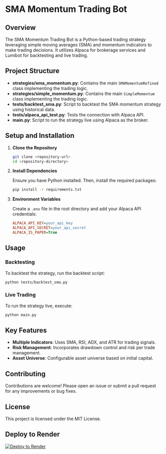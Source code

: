 # SMA Momentum Trading Bot

## Overview

The SMA Momentum Trading Bot is a Python-based trading strategy leveraging simple moving averages (SMA) and momentum indicators to make trading decisions. It utilizes Alpaca for brokerage services and Lumibot for backtesting and live trading.

## Project Structure

- **strategies/sma_momentum.py**: Contains the main `SMAMomentumRefined` class implementing the trading logic.
- **strategies/simple_momentum.py**: Contains the main `SimpleMomentum` class implementing the trading logic.
- **tests/backtest_sma.py**: Script to backtest the SMA momentum strategy using historical data.
- **tests/alpaca_api_test.py**: Tests the connection with Alpaca API.
- **main.py**: Script to run the strategy live using Alpaca as the broker.

## Setup and Installation

1. **Clone the Repository**

   ```sh
   git clone <repository-url>
   cd <repository-directory>
   ```

2. **Install Dependencies**

   Ensure you have Python installed. Then, install the required packages:

   ```sh
   pip install -r requirements.txt
   ```

3. **Environment Variables**

   Create a `.env` file in the root directory and add your Alpaca API credentials:

   ```ini
   ALPACA_API_KEY=your_api_key
   ALPACA_API_SECRET=your_api_secret
   ALPACA_IS_PAPER=True
   ```

## Usage

### Backtesting

To backtest the strategy, run the backtest script:

```sh
python tests/backtest_sma.py
```

### Live Trading

To run the strategy live, execute:

```sh
python main.py
```

## Key Features

- **Multiple Indicators**: Uses SMA, RSI, ADX, and ATR for trading signals.
- **Risk Management**: Incorporates drawdown control and risk per trade management.
- **Asset Universe**: Configurable asset universe based on initial capital.

## Contributing

Contributions are welcome! Please open an issue or submit a pull request for any improvements or bug fixes.

## License

This project is licensed under the MIT License.

## Deploy to Render
[![Deploy to Render](https://render.com/images/deploy-to-render-button.svg)](https://render.com/deploy)

